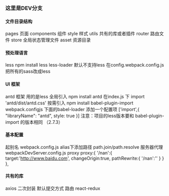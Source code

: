 ### 这里是DEV分支


#### 文件目录结构
pages  页面
components  组件
style  样式
utils  共有的库或者插件
router  路由文件
store   全局状态管理文件
asset  资源目录

#### 预处理语言
less
npm install less less-loader
默认不支持less   在config.webpack.config.js  把所有的sass改成less

#### UI 框架
antd 框架  用的是less
全局引入  npm install antd  在index.js  下  import 'antd/dist/antd.css'
按需引入  npm install babel-plugin-import  webpack.configjs 下面的babel-loader 添加一个配置项  ['import',{ "libraryName": "antd", style: true }]  注意：项目的less版本要和  babel-plugin-import  的版本相同 （2.7.3）

#### 基本配置
起别名     webpack.config.js   alias下添加路径  path.join/path.resolve
服务器代理   webpackDevServer.config.js  proxy
proxy:{
      '/nan':{
        target:'http://www.baidu.com',
        changeOrigin:true,
        pathRewrite:{
          '/nan':''
        }
      }
    },


#### 共有的库

axios  二次封装   默认提交方式
路由
react-redux
